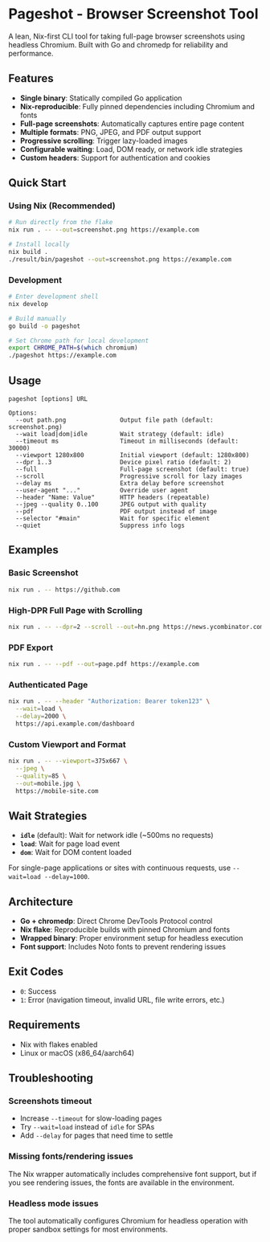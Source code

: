 # Pageshot - Browser Screenshot Tool

A lean, Nix-first CLI tool for taking full-page browser screenshots using headless Chromium. Built with Go and chromedp for reliability and performance.

## Features

- **Single binary**: Statically compiled Go application
- **Nix-reproducible**: Fully pinned dependencies including Chromium and fonts
- **Full-page screenshots**: Automatically captures entire page content
- **Multiple formats**: PNG, JPEG, and PDF output support
- **Progressive scrolling**: Trigger lazy-loaded images
- **Configurable waiting**: Load, DOM ready, or network idle strategies
- **Custom headers**: Support for authentication and cookies

## Quick Start

### Using Nix (Recommended)

```bash
# Run directly from the flake
nix run . -- --out=screenshot.png https://example.com

# Install locally
nix build .
./result/bin/pageshot --out=screenshot.png https://example.com
```

### Development

```bash
# Enter development shell
nix develop

# Build manually
go build -o pageshot

# Set Chrome path for local development
export CHROME_PATH=$(which chromium)
./pageshot https://example.com
```

## Usage

```
pageshot [options] URL

Options:
  --out path.png               Output file path (default: screenshot.png)
  --wait load|dom|idle         Wait strategy (default: idle)
  --timeout ms                 Timeout in milliseconds (default: 30000)
  --viewport 1280x800          Initial viewport (default: 1280x800)
  --dpr 1..3                   Device pixel ratio (default: 2)
  --full                       Full-page screenshot (default: true)
  --scroll                     Progressive scroll for lazy images
  --delay ms                   Extra delay before screenshot
  --user-agent "..."           Override user agent
  --header "Name: Value"       HTTP headers (repeatable)
  --jpeg --quality 0..100      JPEG output with quality
  --pdf                        PDF output instead of image
  --selector "#main"           Wait for specific element
  --quiet                      Suppress info logs
```

## Examples

### Basic Screenshot
```bash
nix run . -- https://github.com
```

### High-DPR Full Page with Scrolling
```bash
nix run . -- --dpr=2 --scroll --out=hn.png https://news.ycombinator.com
```

### PDF Export
```bash
nix run . -- --pdf --out=page.pdf https://example.com
```

### Authenticated Page
```bash
nix run . -- --header "Authorization: Bearer token123" \
  --wait=load \
  --delay=2000 \
  https://api.example.com/dashboard
```

### Custom Viewport and Format
```bash
nix run . -- --viewport=375x667 \
  --jpeg \
  --quality=85 \
  --out=mobile.jpg \
  https://mobile-site.com
```

## Wait Strategies

- **`idle`** (default): Wait for network idle (~500ms no requests)
- **`load`**: Wait for page load event
- **`dom`**: Wait for DOM content loaded

For single-page applications or sites with continuous requests, use `--wait=load --delay=1000`.

## Architecture

- **Go + chromedp**: Direct Chrome DevTools Protocol control
- **Nix flake**: Reproducible builds with pinned Chromium and fonts
- **Wrapped binary**: Proper environment setup for headless execution
- **Font support**: Includes Noto fonts to prevent rendering issues

## Exit Codes

- `0`: Success
- `1`: Error (navigation timeout, invalid URL, file write errors, etc.)

## Requirements

- Nix with flakes enabled
- Linux or macOS (x86_64/aarch64)

## Troubleshooting

### Screenshots timeout
- Increase `--timeout` for slow-loading pages
- Try `--wait=load` instead of `idle` for SPAs
- Add `--delay` for pages that need time to settle

### Missing fonts/rendering issues
The Nix wrapper automatically includes comprehensive font support, but if you see rendering issues, the fonts are available in the environment.

### Headless mode issues
The tool automatically configures Chromium for headless operation with proper sandbox settings for most environments.